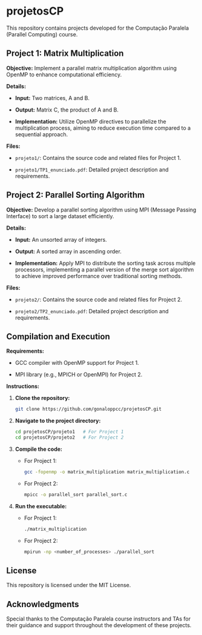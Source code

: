 # projetosCP

This repository contains projects developed for the Computação Paralela (Parallel Computing) course.

## Project 1: Matrix Multiplication

**Objective:** Implement a parallel matrix multiplication algorithm using OpenMP to enhance computational efficiency.

**Details:**

- **Input:** Two matrices, A and B.

- **Output:** Matrix C, the product of A and B.

- **Implementation:** Utilize OpenMP directives to parallelize the multiplication process, aiming to reduce execution time compared to a sequential approach.

**Files:**

- `projeto1/`: Contains the source code and related files for Project 1.

- `projeto1/TP1_enunciado.pdf`: Detailed project description and requirements. 

## Project 2: Parallel Sorting Algorithm

**Objective:** Develop a parallel sorting algorithm using MPI (Message Passing Interface) to sort a large dataset efficiently.

**Details:**

- **Input:** An unsorted array of integers.

- **Output:** A sorted array in ascending order.

- **Implementation:** Apply MPI to distribute the sorting task across multiple processors, implementing a parallel version of the merge sort algorithm to achieve improved performance over traditional sorting methods.

**Files:**

- `projeto2/`: Contains the source code and related files for Project 2.

- `projeto2/TP2_enunciado.pdf`: Detailed project description and requirements. 

## Compilation and Execution

**Requirements:**

- GCC compiler with OpenMP support for Project 1.

- MPI library (e.g., MPICH or OpenMPI) for Project 2.

**Instructions:**

1. **Clone the repository:**

   ```bash
   git clone https://github.com/gonaloppcc/projetosCP.git
   ```

2. **Navigate to the project directory:**

   ```bash
   cd projetosCP/projeto1   # For Project 1
   cd projetosCP/projeto2   # For Project 2
   ```

3. **Compile the code:**

   - For Project 1:

     ```bash
     gcc -fopenmp -o matrix_multiplication matrix_multiplication.c
     ```

   - For Project 2:

     ```bash
     mpicc -o parallel_sort parallel_sort.c
     ```

4. **Run the executable:**

   - For Project 1:

     ```bash
     ./matrix_multiplication
     ```

   - For Project 2:

     ```bash
     mpirun -np <number_of_processes> ./parallel_sort
     ```

## License

This repository is licensed under the MIT License.

## Acknowledgments

Special thanks to the Computação Paralela course instructors and TAs for their guidance and support throughout the development of these projects. 
